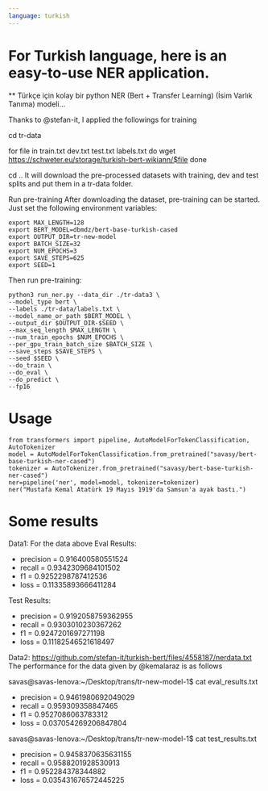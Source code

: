 ```yaml
---
language: turkish
---
```


# For Turkish language, here is an easy-to-use NER application. 
 ** Türkçe için kolay bir python  NER (Bert + Transfer Learning)  (İsim Varlık Tanıma) modeli... 


Thanks to @stefan-it, I applied the followings for training


cd tr-data

for file in train.txt dev.txt test.txt labels.txt
do
  wget https://schweter.eu/storage/turkish-bert-wikiann/$file
done

cd ..
It will download the pre-processed datasets with training, dev and test splits and put them in a tr-data folder.

Run pre-training
After downloading the dataset, pre-training can be started. Just set the following environment variables:
```
export MAX_LENGTH=128
export BERT_MODEL=dbmdz/bert-base-turkish-cased 
export OUTPUT_DIR=tr-new-model
export BATCH_SIZE=32
export NUM_EPOCHS=3
export SAVE_STEPS=625
export SEED=1
```
Then run pre-training:
```
python3 run_ner.py --data_dir ./tr-data3 \
--model_type bert \
--labels ./tr-data/labels.txt \
--model_name_or_path $BERT_MODEL \
--output_dir $OUTPUT_DIR-$SEED \
--max_seq_length $MAX_LENGTH \
--num_train_epochs $NUM_EPOCHS \
--per_gpu_train_batch_size $BATCH_SIZE \
--save_steps $SAVE_STEPS \
--seed $SEED \
--do_train \
--do_eval \
--do_predict \
--fp16
```


# Usage

```
from transformers import pipeline, AutoModelForTokenClassification, AutoTokenizer
model = AutoModelForTokenClassification.from_pretrained("savasy/bert-base-turkish-ner-cased")
tokenizer = AutoTokenizer.from_pretrained("savasy/bert-base-turkish-ner-cased")
ner=pipeline('ner', model=model, tokenizer=tokenizer)
ner("Mustafa Kemal Atatürk 19 Mayıs 1919'da Samsun'a ayak bastı.")
```
# Some results
Data1:  For the data above
Eval Results:

* precision = 0.916400580551524
* recall = 0.9342309684101502
* f1 = 0.9252298787412536
* loss = 0.11335893666411284

Test Results:
* precision = 0.9192058759362955
* recall = 0.9303010230367262
* f1 = 0.9247201697271198
* loss = 0.11182546521618497



Data2:
https://github.com/stefan-it/turkish-bert/files/4558187/nerdata.txt
The performance for the data given by @kemalaraz is as follows

savas@savas-lenova:~/Desktop/trans/tr-new-model-1$ cat eval_results.txt
* precision = 0.9461980692049029
* recall = 0.959309358847465
* f1 = 0.9527086063783312
* loss = 0.037054269206847804

savas@savas-lenova:~/Desktop/trans/tr-new-model-1$ cat test_results.txt
* precision = 0.9458370635631155
* recall = 0.9588201928530913
* f1 = 0.952284378344882
* loss = 0.035431676572445225

